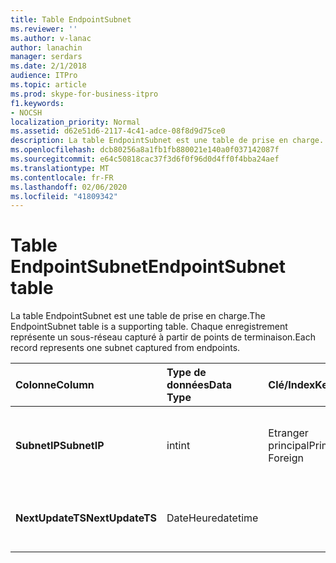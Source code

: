 ```yaml
---
title: Table EndpointSubnet
ms.reviewer: ''
ms.author: v-lanac
author: lanachin
manager: serdars
ms.date: 2/1/2018
audience: ITPro
ms.topic: article
ms.prod: skype-for-business-itpro
f1.keywords:
- NOCSH
localization_priority: Normal
ms.assetid: d62e51d6-2117-4c41-adce-08f8d9d75ce0
description: La table EndpointSubnet est une table de prise en charge. Chaque enregistrement représente un sous-réseau capturé à partir de points de terminaison.
ms.openlocfilehash: dcb80256a8a1fb1fb880021e140a0f037142087f
ms.sourcegitcommit: e64c50818cac37f3d6f0f96d0d4ff0f4bba24aef
ms.translationtype: MT
ms.contentlocale: fr-FR
ms.lasthandoff: 02/06/2020
ms.locfileid: "41809342"
---
```

# <a name="endpointsubnet-table"></a><span data-ttu-id="d5e10-104">Table EndpointSubnet</span><span class="sxs-lookup"><span data-stu-id="d5e10-104">EndpointSubnet table</span></span>
 
<span data-ttu-id="d5e10-105">La table EndpointSubnet est une table de prise en charge.</span><span class="sxs-lookup"><span data-stu-id="d5e10-105">The EndpointSubnet table is a supporting table.</span></span> <span data-ttu-id="d5e10-106">Chaque enregistrement représente un sous-réseau capturé à partir de points de terminaison.</span><span class="sxs-lookup"><span data-stu-id="d5e10-106">Each record represents one subnet captured from endpoints.</span></span> 
  
|<span data-ttu-id="d5e10-107">**Colonne**</span><span class="sxs-lookup"><span data-stu-id="d5e10-107">**Column**</span></span>|<span data-ttu-id="d5e10-108">**Type de données**</span><span class="sxs-lookup"><span data-stu-id="d5e10-108">**Data Type**</span></span>|<span data-ttu-id="d5e10-109">**Clé/Index**</span><span class="sxs-lookup"><span data-stu-id="d5e10-109">**Key/Index**</span></span>|<span data-ttu-id="d5e10-110">**Détails**</span><span class="sxs-lookup"><span data-stu-id="d5e10-110">**Details**</span></span>|
|:-----|:-----|:-----|:-----|
|<span data-ttu-id="d5e10-111">**SubnetIP**</span><span class="sxs-lookup"><span data-stu-id="d5e10-111">**SubnetIP**</span></span> <br/> |<span data-ttu-id="d5e10-112">int</span><span class="sxs-lookup"><span data-stu-id="d5e10-112">int</span></span>  <br/> |<span data-ttu-id="d5e10-113">Etranger principal</span><span class="sxs-lookup"><span data-stu-id="d5e10-113">Primary, Foreign</span></span>  <br/> |<span data-ttu-id="d5e10-114">Représentation entière du sous-réseau.</span><span class="sxs-lookup"><span data-stu-id="d5e10-114">Integer representation for the subnet.</span></span>  <br/> |
|<span data-ttu-id="d5e10-115">**NextUpdateTS**</span><span class="sxs-lookup"><span data-stu-id="d5e10-115">**NextUpdateTS**</span></span> <br/> |<span data-ttu-id="d5e10-116">DateHeure</span><span class="sxs-lookup"><span data-stu-id="d5e10-116">datetime</span></span>  <br/> ||<span data-ttu-id="d5e10-117">Pour un usage interne uniquement.</span><span class="sxs-lookup"><span data-stu-id="d5e10-117">For internal use only.</span></span>  <br/> |
   

